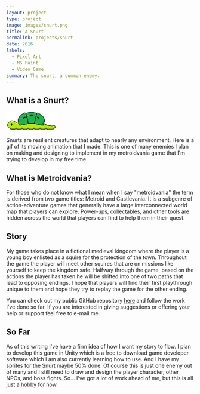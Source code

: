 ```yaml
---
layout: project
type: project
image: images/snurt.png
title: A Snurt
permalink: projects/snurt
date: 2016
labels:
  - Pixel Art
  - MS Paint
  - Video Game
summary: The snurt, a common enemy.
---
```


## What is a Snurt?

<img class="ui medium right floated rounded image" src="/images/snurt_head_animation_test.gif">

Snurts are resilient creatures that adapt to nearly any environment. Here is a gif of its moving animation that I made. This is one of many enemies I plan on making and designing to implement in my metroidvania game that I'm trying to develop in my free time.

## What is Metroidvania?

For those who do not know what I mean when I say "metroidvania" the term is derived from two game titles: Metroid and Castlevania. It is a subgenre of action-adventure games that generally have a large interconnected world map that players can explore. Power-ups, collectables, and other tools are hidden across the world that players can find to help them in their quest.

## Story

My game takes place in a fictional medieval kingdom where the player is a young boy enlisted as a squire for the protection of the town. Throughout the game the player will meet other squires that are on missions like yourself to keep the kingdom safe. Halfway through the game, based on the actions the player has taken he will be shifted into one of two paths that lead to opposing endings. I hope that players will find their first playthrough unique to them and hope they try to replay the game for the other ending.

You can check out my public GitHub repository <a href="https://github.com/erikhuan/myGame">here</a> and follow the work I've done so far. If you are interested in giving suggestions or offering your help or support feel free to e-mail me.

## So Far

As of this writing I've have a firm idea of how I want my story to flow. I plan to develop this game in Unity which is a free to download game developer software which I am also currently learning how to use. And I have my sprites for the Snurt maybe 50% done. Of course this is just one enemy out of many and I still need to draw and design the player character, other NPCs, and boss fights. So... I've got a lot of work ahead of me, but this is all just a hobby for now.
